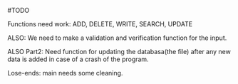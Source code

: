 #TODO

Functions need work: ADD, DELETE, WRITE, SEARCH, UPDATE

ALSO: We need to make a validation and verification function for the input.

ALSO Part2: Need function for updating the databasa(the file) after any new data is added in case of a crash of the program.

Lose-ends: main needs some cleaning.


